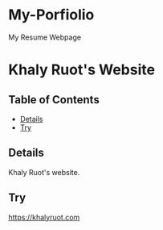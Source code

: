 # My-Porfiolio
My Resume Webpage
# Khaly Ruot's Website

## Table of Contents

* [Details](#details)
* [Try](#try)

## Details

Khaly Ruot's website.

## Try
<a href="khaly_profile.html">https://khalyruot.com</a>
